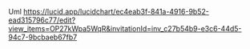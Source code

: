 Uml https://lucid.app/lucidchart/ec4eab3f-841a-4916-9b52-ead315796c77/edit?view_items=OP27kWpa5WqR&invitationId=inv_c27b54b9-e3c6-44d5-94c7-9bcbaeb67fb7

